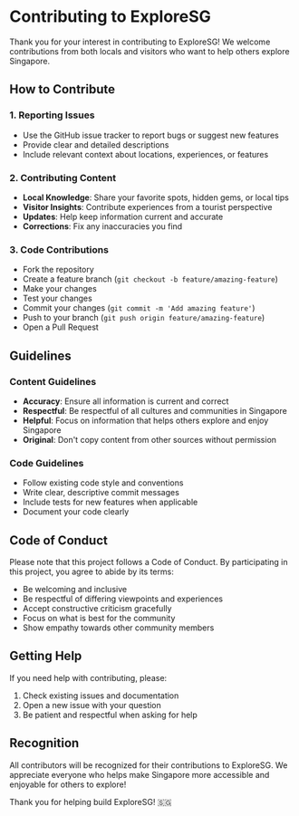# Contributing to ExploreSG

Thank you for your interest in contributing to ExploreSG! We welcome contributions from both locals and visitors who want to help others explore Singapore.

## How to Contribute

### 1. Reporting Issues
- Use the GitHub issue tracker to report bugs or suggest new features
- Provide clear and detailed descriptions
- Include relevant context about locations, experiences, or features

### 2. Contributing Content
- **Local Knowledge**: Share your favorite spots, hidden gems, or local tips
- **Visitor Insights**: Contribute experiences from a tourist perspective
- **Updates**: Help keep information current and accurate
- **Corrections**: Fix any inaccuracies you find

### 3. Code Contributions
- Fork the repository
- Create a feature branch (`git checkout -b feature/amazing-feature`)
- Make your changes
- Test your changes
- Commit your changes (`git commit -m 'Add amazing feature'`)
- Push to your branch (`git push origin feature/amazing-feature`)
- Open a Pull Request

## Guidelines

### Content Guidelines
- **Accuracy**: Ensure all information is current and correct
- **Respectful**: Be respectful of all cultures and communities in Singapore
- **Helpful**: Focus on information that helps others explore and enjoy Singapore
- **Original**: Don't copy content from other sources without permission

### Code Guidelines
- Follow existing code style and conventions
- Write clear, descriptive commit messages
- Include tests for new features when applicable
- Document your code clearly

## Code of Conduct

Please note that this project follows a Code of Conduct. By participating in this project, you agree to abide by its terms:

- Be welcoming and inclusive
- Be respectful of differing viewpoints and experiences
- Accept constructive criticism gracefully
- Focus on what is best for the community
- Show empathy towards other community members

## Getting Help

If you need help with contributing, please:
1. Check existing issues and documentation
2. Open a new issue with your question
3. Be patient and respectful when asking for help

## Recognition

All contributors will be recognized for their contributions to ExploreSG. We appreciate everyone who helps make Singapore more accessible and enjoyable for others to explore!

Thank you for helping build ExploreSG! 🇸🇬